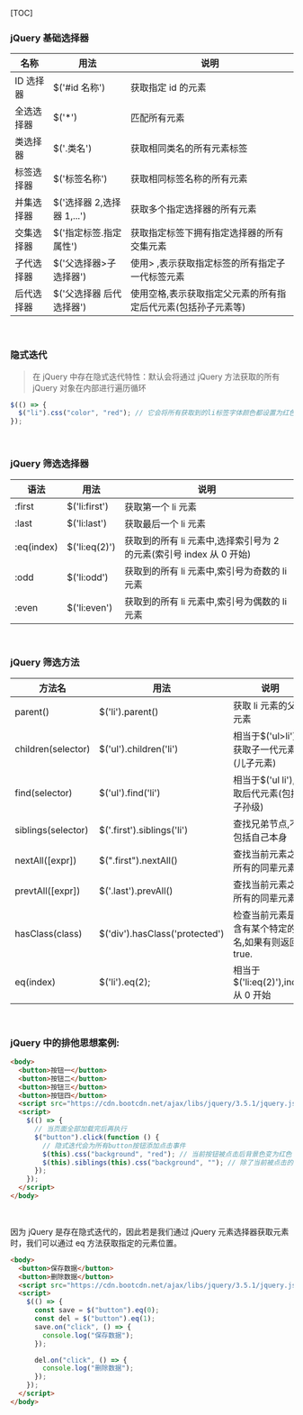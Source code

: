 [TOC]

### jQuery 基础选择器

| 名称       | 用法                       | 说明                                                          |
| ---------- | -------------------------- | ------------------------------------------------------------- |
| ID 选择器  | $('#id 名称')              | 获取指定 id 的元素                                            |
| 全选选择器 | $('\*')                    | 匹配所有元素                                                  |
| 类选择器   | $('.类名')                 | 获取相同类名的所有元素标签                                    |
| 标签选择器 | $('标签名称')              | 获取相同标签名称的所有元素                                    |
| 并集选择器 | $('选择器 2,选择器 1,...') | 获取多个指定选择器的所有元素                                  |
| 交集选择器 | $('指定标签.指定属性')     | 获取指定标签下拥有指定选择器的所有交集元素                    |
| 子代选择器 | $('父选择器>子选择器')     | 使用> ,表示获取指定标签的所有指定子一代标签元素               |
| 后代选择器 | $('父选择器 后代选择器')   | 使用空格,表示获取指定父元素的所有指定后代元素(包括孙子元素等) |

&nbsp;

### 隐式迭代

> 在 jQuery 中存在隐式迭代特性：默认会将通过 jQuery 方法获取的所有 jQuery 对象在内部进行遍历循环

```js
$(() => {
  $("li").css("color", "red"); // 它会将所有获取到的li标签字体颜色都设置为红色(因为存在隐式迭代,会进行遍历循环设置)
});
```

&nbsp;

### jQuery 筛选选择器

| 语法       | 用法          | 说明                                                                 |
| ---------- | ------------- | -------------------------------------------------------------------- |
| :first     | $('li:first') | 获取第一个 li 元素                                                   |
| :last      | $('li:last')  | 获取最后一个 li 元素                                                 |
| :eq(index) | $('li:eq(2)') | 获取到的所有 li 元素中,选择索引号为 2 的元素(索引号 index 从 0 开始) |
| :odd       | $('li:odd')   | 获取到的所有 li 元素中,索引号为奇数的 li 元素                        |
| :even      | $('li:even')  | 获取到的所有 li 元素中,索引号为偶数的 li 元素                        |

&nbsp;

### jQuery 筛选方法

| 方法名             | 用法                           | 说明                                                  |
| ------------------ | ------------------------------ | ----------------------------------------------------- |
| parent()           | $('li').parent()               | 获取 li 元素的父级元素                                |
| children(selector) | $('ul').children('li')         | 相当于$('ul>li'),获取子一代元素(儿子元素)             |
| find(selector)     | $('ul').find('li')             | 相当于$('ul li'),获取后代元素(包括子孙级)             |
| siblings(selector) | $('.first').siblings('li')     | 查找兄弟节点,不包括自己本身                           |
| nextAll([expr])    | $(".first").nextAll()          | 查找当前元素之后所有的同辈元素                        |
| prevtAll([expr])   | $('.last').prevAll()           | 查找当前元素之前所有的同辈元素                        |
| hasClass(class)    | $('div').hasClass('protected') | 检查当前元素是否含有某个特定的类名,如果有则返回 true. |
| eq(index)          | $('li').eq(2);                 | 相当于$('li:eq(2)'),index 从 0 开始                   |

&nbsp;

### jQuery 中的排他思想案例:

```html
<body>
  <button>按钮一</button>
  <button>按钮二</button>
  <button>按钮三</button>
  <button>按钮四</button>
  <script src="https://cdn.bootcdn.net/ajax/libs/jquery/3.5.1/jquery.js"></script>
  <script>
    $(() => {
      // 当页面全部加载完后再执行
      $("button").click(function () {
        // 隐式迭代会为所有button按钮添加点击事件
        $(this).css("background", "red"); // 当前按钮被点击后背景色变为红色
        $(this).siblings(this).css("background", ""); // 除了当前被点击的按钮外,其他所有按钮背景色都为原始状态(无色);
      });
    });
  </script>
</body>
```

&nbsp;

因为 jQuery 是存在隐式迭代的，因此若是我们通过 jQuery 元素选择器获取元素时，我们可以通过 eq 方法获取指定的元素位置。

```html
<body>
  <button>保存数据</button>
  <button>删除数据</button>
  <script src="https://cdn.bootcdn.net/ajax/libs/jquery/3.5.1/jquery.js"></script>
  <script>
    $(() => {
      const save = $("button").eq(0);
      const del = $("button").eq(1);
      save.on("click", () => {
        console.log("保存数据");
      });

      del.on("click", () => {
        console.log("删除数据");
      });
    });
  </script>
</body>
```
